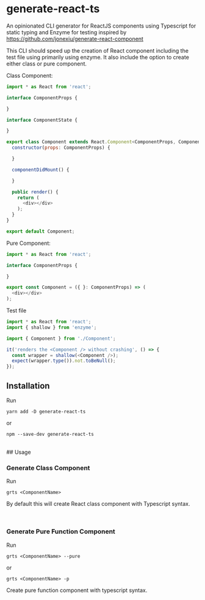 # generate-react-ts

An opinionated CLI generator for ReactJS components using Typescript for static typing and Enzyme for testing inspired by https://github.com/jonexiu/generate-react-component

This CLI should speed up the creation of React component including the test file using primarily using enzyme. It also include the option to create either class or pure component.

Class Component:

```javascript
import * as React from 'react';

interface ComponentProps {

}

interface ComponentState {

}

export class Component extends React.Component<ComponentProps, ComponentState> {
  constructor(props: ComponentProps) {

  }

  componentDidMount() {

  }

  public render() {
    return (
      <div></div>
    );
  }
}

export default Component;
```

Pure Component:

```javascript
import * as React from 'react';

interface ComponentProps {

}

export const Component = ({ }: ComponentProps) => (
  <div></div>
);
```

Test file

```javascript
import * as React from 'react';
import { shallow } from 'enzyme';

import { Component } from './Component';

it('renders the <Component /> without crashing', () => {
  const wrapper = shallow(<Component />);
  expect(wrapper.type()).not.toBeNull();
});
```

## Installation

Run

```yarn add -D generate-react-ts```

or

```npm --save-dev generate-react-ts```

<br>
## Usage

### Generate Class Component

Run

```grts <ComponentName>```

By default this will create React class component with Typescript syntax.

<br>

### Generate Pure Function Component

Run

```grts <ComponentName> --pure```

or

```grts <ComponentName> -p```

Create pure function component with typescript syntax.
